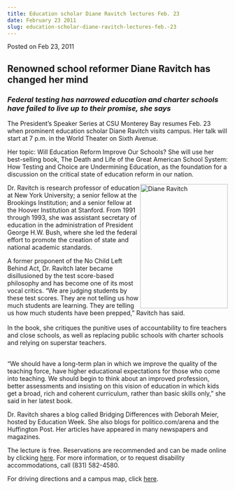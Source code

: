 ```yaml
---
title: Education scholar Diane Ravitch lectures Feb. 23
date: February 23 2011
slug: education-scholar-diane-ravitch-lectures-feb.-23
---
```


 



<span class="date">Posted on Feb 23, 2011    </span>
<h2>Renowned school reformer Diane Ravitch has changed her
mind</h2>
<h3><em>Federal testing has narrowed education and charter schools
have failed to live up to their promise, she says</em></h3>
<p>The President&#x2019;s Speaker Series at CSU Monterey Bay resumes Feb.
23 when prominent education scholar Diane Ravitch visits campus.
Her talk will start at 7 p.m. in the World Theater on Sixth
Avenue.</p>
<p>Her topic: Will Education Reform Improve Our Schools? She will
use her best-selling book, The Death and Life of the Great American
School System: How Testing and Choice are Undermining Education, as
the foundation for a discussion on the critical state of education
reform in our nation.</p>
<p><img alt="Diane Ravitch" src="https://news.csumb.edu/sites/default/files/65/attachments/news/images/ravitch_diane.jpg" style="float:right; width:200px; height:284px">Dr. Ravitch is
research professor of education at New York University; a senior
fellow at the Brookings Institution; and a senior fellow at the
Hoover Institution at Stanford. From 1991 through 1993, she was
assistant secretary of education in the administration of President
George H.W. Bush, where she led the federal effort to promote the
creation of state and national academic standards.</img></p>
<p>A former proponent of the No Child Left Behind Act, Dr. Ravitch
later became disillusioned by the test score-based philosophy and
has become one of its most vocal critics. &#x201C;We are judging students
by these test scores. They are not telling us how much students are
learning. They are telling us how much students have been prepped,&#x201D;
Ravitch has said.<br>
<br>
In the book, she critiques the punitive uses of accountability to
fire teachers and close schools, as well as replacing public
schools with charter schools and relying on superstar teachers.</br></br></p>
<p>&#x201C;We should have a long-term plan in which we improve the quality
of the teaching force, have higher educational expectations for
those who come into teaching. We should begin to think about an
improved profession, better assessments and insisting on this
vision of education in which kids get a broad, rich and coherent
curriculum, rather than basic skills only,&#x201D; she said in her latest
book.</p>
<p>Dr. Ravitch shares a blog called Bridging Differences with
Deborah Meier, hosted by Education Week. She also blogs for
politico.com/arena and the Huffington Post. Her articles have
appeared in many newspapers and magazines.</p>
<p>The lecture is free. Reservations are recommended and can be
made online by clicking <a href="https://rsvp.csumb.edu/index.php?eid=70" rel="nofollow">here</a>.
For more information, or to request disability accommodations, call
(831) 582-4580.</p>
<p>For driving directions and a campus map, click <a href="https://csumb.edu/map." rel="nofollow">here</a>.</p>
<p><br>
&#xA0;</br></p>





```
